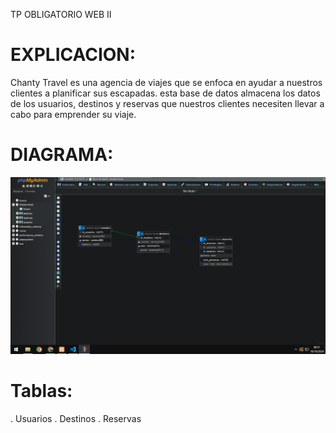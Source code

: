 TP OBLIGATORIO WEB II

# EXPLICACION:

Chanty Travel es una agencia de viajes que se enfoca en ayudar a nuestros clientes a planificar sus escapadas.
esta base de datos almacena los datos de los usuarios, destinos y reservas que nuestros clientes necesiten llevar a cabo para emprender su viaje.

# DIAGRAMA:
![iConnect-Diagrama](https://github.com/juanchantiri/Chanty-Travel/blob/main/diagrama%20de%20base%20de%20datos.png)

# Tablas:
. Usuarios
. Destinos 
. Reservas

